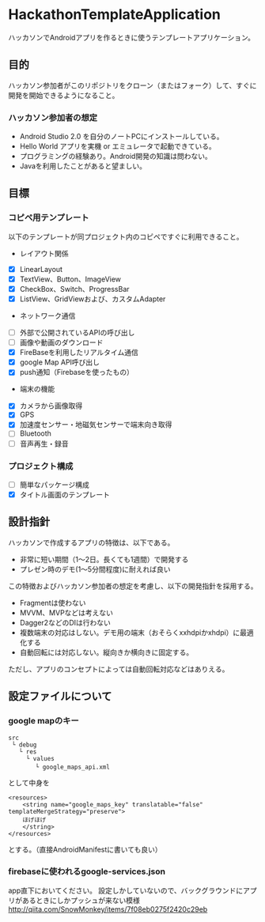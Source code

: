 # HackathonTemplateApplication
ハッカソンでAndroidアプリを作るときに使うテンプレートアプリケーション。

## 目的
ハッカソン参加者がこのリポジトリをクローン（またはフォーク）して、すぐに開発を開始できるようになること。

### ハッカソン参加者の想定
 - Android Studio 2.0 を自分のノートPCにインストールしている。
 - Hello World アプリを実機 or エミュレータで起動できている。
 - プログラミングの経験あり。Android開発の知識は問わない。
 - Javaを利用したことがあると望ましい。

## 目標
### コピペ用テンプレート
以下のテンプレートが同プロジェクト内のコピペですぐに利用できること。
- レイアウト関係
 - [x] LinearLayout
 - [x] TextView、Button、ImageView
 - [x] CheckBox、Switch、ProgressBar
 - [x] ListView、GridViewおよび、カスタムAdapter
- ネットワーク通信
 - [ ] 外部で公開されているAPIの呼び出し
 - [ ] 画像や動画のダウンロード
 - [x] FireBaseを利用したリアルタイム通信
 - [x] google Map API呼び出し 
 - [x] push通知（Firebaseを使ったもの）
- 端末の機能
 - [x] カメラから画像取得
 - [x] GPS
 - [x] 加速度センサー・地磁気センサーで端末向き取得
 - [ ] Bluetooth
 - [ ] 音声再生・録音

### プロジェクト構成
- [ ] 簡単なパッケージ構成
- [x] タイトル画面のテンプレート

## 設計指針
ハッカソンで作成するアプリの特徴は、以下である。
- 非常に短い期間（1〜2日。長くても1週間）で開発する
- プレゼン時のデモ(1〜5分間程度)に耐えれば良い

この特徴およびハッカソン参加者の想定を考慮し、以下の開発指針を採用する。
- Fragmentは使わない
- MVVM、MVPなどは考えない
- Dagger2などのDIは行わない
- 複数端末の対応はしない。デモ用の端末（おそらくxxhdpiかxhdpi）に最適化する
- 自動回転には対応しない。縦向きか横向きに固定する。

ただし、アプリのコンセプトによっては自動回転対応などはありえる。

## 設定ファイルについて
### google mapのキー
```
src
 └ debug
   └ res
     └ values
   　   └ google_maps_api.xml
```
として中身を
```
<resources>
    <string name="google_maps_key" translatable="false" templateMergeStrategy="preserve">
    ほげほげ
    </string>
</resources>
```
とする。（直接AndroidManifestに書いても良い）

### firebaseに使われるgoogle-services.json
app直下においてください。
設定しかしていないので、バックグラウンドにアプリがあるときにしかプッシュが来ない模様
http://qiita.com/SnowMonkey/items/7f08eb0275f2420c29eb

